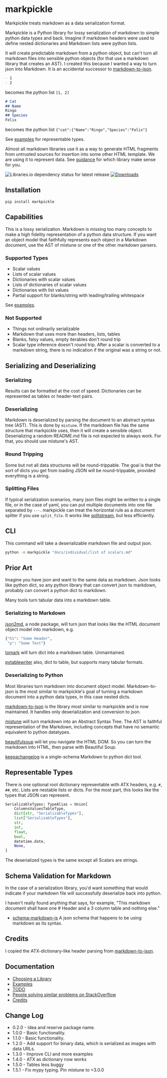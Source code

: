 # markpickle

Markpickle treats markdown as a data serialization format.

Markpickle is a Python library for lossy serialization of markdown to simple python data types and back. Imagine if markdown headers were used to define nested dictionaries and Markdown lists were python lists.

It will create predictable markdown from a python object, but can't turn all markdown files into sensible python objects (for that use a markdown library that creates an AST). I created this because I wanted a way to turn json into Markdown. It is an accidental successor to [markdown-to-json](https://github.com/njvack/markdown-to-json).

```markdown
- 1
- 2
```

becomes the python list `[1, 2]`

```markdown
# Cat
## Name
Ringo
## Species
Felix
```

becomes the python list `{"cat":{"Name":"Ringo","Species":"Felix"}`

See [examples](https://github.com/matthewdeanmartin/markpickle/blob/main/docs/examples.md) for representable types.

Almost all markdown libraries use it as a way to generate HTML fragments from untrusted sources for insertion into some other HTML template. We are using it to represent data. See [guidance](docs/choosing_a_library.md) for which library make sense for you.

![Libraries.io dependency status for latest release](https://img.shields.io/librariesio/release/pypi/markpickle) [![Downloads](https://pepy.tech/badge/markpickle/month)](https://pepy.tech/project/markpickle/month)


## Installation

```shell
pip install markpickle
```

## Capabilities

This is a lossy serialization. Markdown is missing too many concepts to make a high fidelity representation of a python data structure. If you want an object model that faithfully represents each object in a Markdown document, use the AST of mistune or one of the other markdown parsers.

### Supported Types

- Scalar values
- Lists of scalar values
- Dictionaries with scalar values
- Lists of dictionaries of scalar values
- Dictionaries with list values
- Partial support for blanks/string with leading/trailing whitespace

See [examples](https://github.com/matthewdeanmartin/markpickle/blob/main/docs/examples.md).

### Not Supported

- Things not ordinarily serializable
- Markdown that uses more than headers, lists, tables
- Blanks, falsy values, empty iterables don't round trip
- Scalar type inference doesn't round trip. After a scalar is converted to a markdown string, there is no indication if the original was a string or not.


## Serializing and Deserializing


### Serializing

Results can be formatted at the cost of speed. Dictionaries can be represented as tables or header-text pairs.

### Deserializing

Markdown is deserialized by parsing the document to an abstract syntax tree (AST). This is done by `mistune`. If the markdown file has the same structure that markpickle uses, then it will create a sensible object. Deserializing a random README.md file is not expected to always work. For that, you should use mistune's AST.

### Round Tripping

Some but not all data structures will be round-trippable. The goal is that the sort of dicts you get from loading JSON will be round-trippable, provided everything is a string.

### Splitting Files

If typical serialization scenarios, many json files might be written to a single file, or in the case of yaml, you can put multiple documents into one file separated by `---`. markpickle can treat the horizontal rule as a document spliter if you use `split_file`. It works like [splitstream](https://github.com/rickardp/splitstream), but less efficiently.

## CLI

This command will take a deserializable markdown file and output json.

```bash
python -m markpickle "docs/individual/list of scalars.md"
```

## Prior Art

Imagine you have json and want to the same data as markdown. Json looks like python dict, so any python library that can convert json to markdown, probably can convert a python dict to markdown.

Many tools turn tabular data into a markdown table.

### Serializing to Markdown

[json2md](https://github.com/IonicaBizau/json2md), a node package, will turn json that looks like the HTML document object model into markdown, e.g.

```python
{"h1": "Some Header",
 "p": "Some Text"}
```

[tomark](https://pypi.org/project/tomark/) will turn dict into a markdown table. Unmaintained.

[pytablewriter](https://pytablewriter.readthedocs.io/en/latest/pages/reference/writers/text/markup/md.html) also, dict to table, but supports many tabular formats.

### Deserializing to Python

Most libraries turn markdown into document object model. Markdown-to-json is the most similar to markpickle's goal of turning a markdown document into a python data types, in this case nested dicts.

[markdown-to-json](https://github.com/njvack/markdown-to-json) is the library most similar to markpickle and is now maintained. It handles only deserialization and conversion to json.

[mistune](https://pypi.org/project/mistune/) will turn markdown into an Abstract Syntax Tree. The AST is faithful representation of the Markdown, including concepts that have no semantic equivalent to python datatypes.

[beautifulsoup](https://www.crummy.com/software/BeautifulSoup/bs4/doc/) will let you navigate the HTML DOM. So you can turn the markdown into HTML, then parse with Beautiful Soup.

[keepachangelog](https://pypi.org/project/keepachangelog/) is a single-schema Markdown to python dict tool.

## Representable Types

There is one optional root dictionary representable with ATX headers, e.g. `#`, `##`, etc. Lists are nestable lists or dicts. For the most part, this looks like the types that JSON can represent.

```python
SerializableTypes: TypeAlias = Union[
    ColumnsValuesTableType,
    dict[str, "SerializableTypes"],
    list["SerializableTypes"],
    str,
    int,
    float,
    bool,
    datetime.date,
    None,
]
```

The deserialized types is the same except all Scalars are strings.

## Schema Validation for Markdown

In the case of a serialization library, you'd want something that would indicate if your markdown file will successfully deserialize back into python.

I haven't really found anything that says, for example, "This markdown document shall have one # Header and a 3 column table and nothing else."

- [schema-markdown-js](https://craigahobbs.github.io/schema-markdown-js/language/) A json schema that happens to be using markdown as its syntax.

## Credits

I copied the ATX-dictionary-like header parsing from [markdown-to-json](https://github.com/njvack/markdown-to-json).

## Documentation

- [Choosing a Library](https://github.com/matthewdeanmartin/markpickle/blob/main/docs/choosing_a_library.md)
- [Examples](https://github.com/matthewdeanmartin/markpickle/blob/main/docs/examples.md)
- [TODO](https://github.com/matthewdeanmartin/markpickle/blob/main/docs/TODO.md)
- [People solving similar problems on StackOverflow](https://github.com/matthewdeanmartin/markpickle/blob/main/docs/stackoverflow.md)
- [Credits](https://github.com/matthewdeanmartin/markpickle/blob/main/docs/credits.md)

## Change Log

- 0.2.0 - Idea and reserve package name.
- 1.0.0 - Basic functionality.
- 1.1.0 - Basic functionality.
- 1.2.0 - Add support for binary data, which is serialized as images with data URLs.
- 1.3.0 - Improve CLI and more examples
- 1.4.0 - ATX as dictionary now works
- 1.5.0 - Tables less buggy
- 1.5.1 - Fix mypy typing. Pin mistune to <3.0.0
